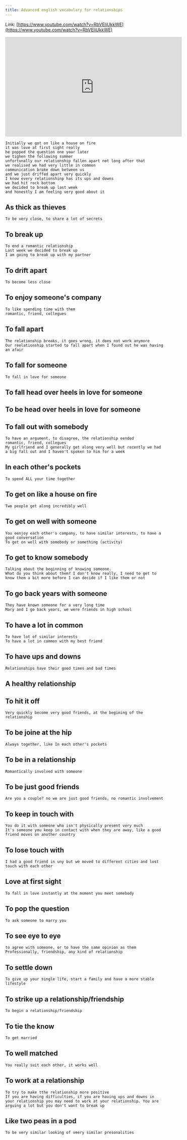 ```yaml
---
title: Advanced english vocabulary for relationships
---
```


Link: [https://www.youtube.com/watch?v=RbVEliUkkWE](https://www.youtube.com/watch?v=RbVEliUkkWE)

<iframe width="560" height="315" src="https://www.youtube.com/embed/RbVEliUkkWE" frameborder="0" allow="accelerometer; autoplay; clipboard-write; encrypted-media; gyroscope; picture-in-picture" allowfullscreen></iframe>

```
Initially we got on like a house on fire
it was love at first sight really
he popped the question one year later
we tighen the following summer
unfortunally our relationship fallen apart not long after that
we realised we had very little in common
communication broke down between us
and we just driffed apart very quickly
I know every relationshinp has its ups and downs
we had hit rock bottom
we decided to break up last week
and honestly I am feeling very good about it
```

## As thick as thieves

```
To be very close, to share a lot of secrets
```

## To break up

```
To end a romantic relationship
Last week we decided to break up
I am going to break up with my partner
```

## To drift apart

```
To become less close
```

## To enjoy someone's company

```
To like spending time with them
romantic, friend, collegues
```

## To fall apart

```
The relationship breaks, it goes wrong, it does not work anymore
Our reelationship started to fall apart when I found out he was having an afair
```

## To fall for someone

```
To fall in love for someone
```

## To fall head over heels in love for someone

## To be head over heels in love for someone

## To fall out with somebody

```
To have an argument, to disagree, the relationship eended
romantic, friend, collegues
My girlfriend and I generally get along very well but recently we had a big fall out and I haven't spoken to him for a week
```

## In each other's pockets

```
To spend ALL your time together
```

## To get on like a house on fire

```
Two people get along incredibly well
```

## To get on well with someone

```
You eenjoy each other's company, to have similar interests, to have a good conversation
To get on well with somebody or something (activity)
```

## To get to know somebody

```
Talking about the beginning of knowing someone.
What do you think about them? I don't know really, I need to get to know them a bit more before I can decide if I like them or not
```

## To go back years with someone

```
They have known someone for a very long time
Mary and I go back years, we were friends in high school
```

## To have a lot in common

```
To have lot of similar interests
To have a lot in common with my best friend
```

## To have ups and downs

```
Relationships have their good times and bad times
```

## A healthy relationship

## To hit it off

```
Very quickly become very good friends, at the begining of the relationship
```

## To be joine at the hip

```
Always together, like In each other's pockets
```

## To be in a relationship

```
Romantically involved with someone
```

## To be just good friends

```
Are you a couple? no we are just good friends, no romantic involvement
```

## To keep in touch with

```
You do it with someone who isn't physically present very much
It's someone you keep in contact with when they are away, like a good friend moves on another country
```

## To lose touch with

```
I had a good friend in uny but we moved to different cities and lost touch with each other
```

## Love at first sight

```
To fall in love instantly at the moment you meet somebody
```

## To pop the question

```
To ask someone to marry you
```

## To see eye to eye

```
to agree with someone, or to have the same opinion as them
Professionally, friendship, any kind of relationship
```

## To settle down

```
To give up your single life, start a family and have a more stable lifestyle
```

## To strike up a relationship/friendship

```
To begin a relationship/friendship
```

## To tie the know

```
To get married
```

## To well matched

```
You really suit each other, it works well
```

## To work at a relationship

```
To try to make tthe relationship more positive
If you are having difficulties, if you are having ups and downs in your relationship you may need to work at your relationship. You are arguing a lot but you don't want to break up
```

## Like two peas in a pod

```
To be very similar looking of veery similar presonalities
```
